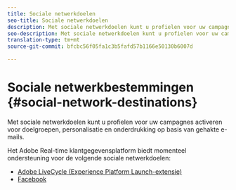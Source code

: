 ```yaml
---
title: Sociale netwerkdoelen
seo-title: Sociale netwerkdoelen
description: Met sociale netwerkdoelen kunt u profielen voor uw campagnes activeren voor doelgroepen, personalisatie en onderdrukking op basis van gehakte e-mails.
seo-description: Met sociale netwerkdoelen kunt u profielen voor uw campagnes activeren voor doelgroepen, personalisatie en onderdrukking op basis van gehakte e-mails.
translation-type: tm+mt
source-git-commit: bfcbc56f05fa1c3b5fafd57b1166e50130b6007d

---
```



# Sociale netwerkbestemmingen {#social-network-destinations}

Met sociale netwerkdoelen kunt u profielen voor uw campagnes activeren voor doelgroepen, personalisatie en onderdrukking op basis van gehakte e-mails.

Het Adobe Real-time klantgegevensplatform biedt momenteel ondersteuning voor de volgende sociale netwerkdoelen:

* [Adobe LiveCycle (Experience Platform Launch-extensie)](/help/rtcdp/destinations/adobe-livefyre-extension.md)
* [Facebook](/help/rtcdp/destinations/facebook-destination.md)